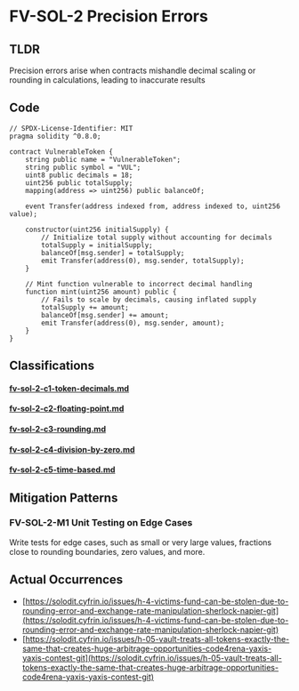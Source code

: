# FV-SOL-2 Precision Errors

## TLDR

Precision errors arise when contracts mishandle decimal scaling or rounding in calculations, leading to inaccurate results

## Code

```solidity
// SPDX-License-Identifier: MIT
pragma solidity ^0.8.0;

contract VulnerableToken {
    string public name = "VulnerableToken";
    string public symbol = "VUL";
    uint8 public decimals = 18;
    uint256 public totalSupply;
    mapping(address => uint256) public balanceOf;

    event Transfer(address indexed from, address indexed to, uint256 value);

    constructor(uint256 initialSupply) {
        // Initialize total supply without accounting for decimals
        totalSupply = initialSupply;
        balanceOf[msg.sender] = totalSupply;
        emit Transfer(address(0), msg.sender, totalSupply);
    }

    // Mint function vulnerable to incorrect decimal handling
    function mint(uint256 amount) public {
        // Fails to scale by decimals, causing inflated supply
        totalSupply += amount;
        balanceOf[msg.sender] += amount;
        emit Transfer(address(0), msg.sender, amount);
    }
}

```

## Classifications

#### [fv-sol-2-c1-token-decimals.md](fv-sol-2-c1-token-decimals.md "mention")

#### [fv-sol-2-c2-floating-point.md](fv-sol-2-c2-floating-point.md "mention")

#### [fv-sol-2-c3-rounding.md](fv-sol-2-c3-rounding.md "mention")

#### [fv-sol-2-c4-division-by-zero.md](fv-sol-2-c4-division-by-zero.md "mention")

#### [fv-sol-2-c5-time-based.md](fv-sol-2-c5-time-based.md "mention")

## Mitigation Patterns

### FV-SOL-2-M1 Unit Testing on Edge Cases

Write tests for edge cases, such as small or very large values, fractions close to rounding boundaries, zero values, and more.

## Actual Occurrences

* [https://solodit.cyfrin.io/issues/h-4-victims-fund-can-be-stolen-due-to-rounding-error-and-exchange-rate-manipulation-sherlock-napier-git](https://solodit.cyfrin.io/issues/h-4-victims-fund-can-be-stolen-due-to-rounding-error-and-exchange-rate-manipulation-sherlock-napier-git)
* [https://solodit.cyfrin.io/issues/h-05-vault-treats-all-tokens-exactly-the-same-that-creates-huge-arbitrage-opportunities-code4rena-yaxis-yaxis-contest-git](https://solodit.cyfrin.io/issues/h-05-vault-treats-all-tokens-exactly-the-same-that-creates-huge-arbitrage-opportunities-code4rena-yaxis-yaxis-contest-git)